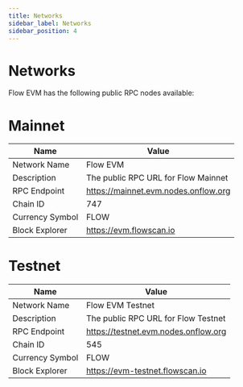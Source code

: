 ```yaml
---
title: Networks
sidebar_label: Networks
sidebar_position: 4
---
```


# Networks

Flow EVM has the following public RPC nodes available:

# Mainnet

| Name            | Value                                |
| --------------- | ------------------------------------ |
| Network Name    | Flow EVM                       |
| Description     | The public RPC URL for Flow Mainnet  |
| RPC Endpoint    | https://mainnet.evm.nodes.onflow.org |
| Chain ID        | 747                                  |
| Currency Symbol | FLOW                                 |
| Block Explorer  | https://evm.flowscan.io              |

# Testnet

| Name            | Value                                |
| --------------- | ------------------------------------ |
| Network Name    | Flow EVM Testnet                  |
| Description     | The public RPC URL for Flow Testnet  |
| RPC Endpoint    | https://testnet.evm.nodes.onflow.org |
| Chain ID        | 545                                  |
| Currency Symbol | FLOW                                 |
| Block Explorer  | https://evm-testnet.flowscan.io      |
